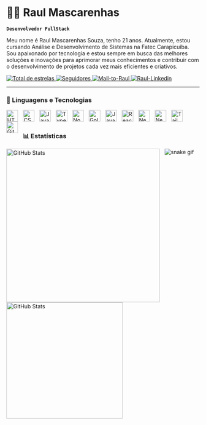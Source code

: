 # 👨‍💻 Raul Mascarenhas

**`Desenvolvedor FullStack`**

Meu nome é Raul Mascarenhas Souza, tenho 21 anos. Atualmente, estou cursando Análise e Desenvolvimento de Sistemas na Fatec Carapicuíba. Sou apaixonado por tecnologia e estou sempre em busca das melhores soluções e inovações para aprimorar meus conhecimentos e contribuir com o desenvolvimento de projetos cada vez mais eficientes e criativos.

<p align="left">
    <a href="https://github.com/RaulMS03?tab=repositories&sort=stargazers">
        <img 
            alt="Total de estrelas" 
            title="Total de estrelas GitHub" 
            src="https://custom-icon-badges.demolab.com/github/stars/RaulMS03?color=55960c&style=for-the-badge&labelColor=488207&logo=star&label=estrelas"
        />
    </a>
    <a href="https://github.com/RaulMS03?tab=followers">
        <img 
            alt="Seguidores" 
            title="Me siga no GitHub" 
            src="https://custom-icon-badges.demolab.com/github/followers/RaulMS03?color=236ad3&labelColor=1155ba&style=for-the-badge&logo=github&label=Seguidores&logoColor=white"
        />
    </a>
    <a href = "mailto:raulsmascarenhas@gmail.com">
        <img 
            alt="Mail-to-Raul"
            title="Entre em contato"
            src="https://img.shields.io/badge/-Gmail-%23333?style=for-the-badge&logo=gmail&logoColor=red" 
            target="_blank">
    </a>
    <a href="https://www.linkedin.com/in/raul-mascarenhas-89b034241" target="_blank">
        <img 
            alt="Raul-Linkedin" 
            title="Me siga no Linkedin"
            src="https://custom-icon-badges.demolab.com/badge/-LinkedIn-%230077B5?style=for-the-badge&logo=linkedin&logoColor=white" 
            target="_blank">
    </a> 
</p>

---

### 🤖 Linguagens e Tecnologias

<img 
    align="left" 
    alt="HTML"
    title="HTML" 
    width="30px" 
    style="padding-right: 10px;" 
    src="https://cdn.jsdelivr.net/gh/devicons/devicon@latest/icons/html5/html5-original.svg" 
/>
<img 
    align="left" 
    alt="CSS" 
    title="CSS"
    width="30px" 
    style="padding-right: 10px;" 
    src="https://cdn.jsdelivr.net/gh/devicons/devicon@latest/icons/css3/css3-original.svg" 
/>
<img 
    align="left" 
    alt="JavaScript" 
    title="JavaScript"
    width="30px" 
    style="padding-right: 10px;" 
    src="https://cdn.jsdelivr.net/gh/devicons/devicon@latest/icons/javascript/javascript-original.svg" 
/>
<img 
    align="left" 
    alt="TypeScript"
    title="TypeScript" 
    width="30px" 
    style="padding-right: 10px;" 
    src="https://cdn.jsdelivr.net/gh/devicons/devicon@latest/icons/typescript/typescript-original.svg" 
/>
<img 
    align="left" 
    alt="NodeJS"
    title="NodeJS" 
    width="30px" 
    style="padding-right: 10px;" 
    src="https://cdn.jsdelivr.net/gh/devicons/devicon@latest/icons/nodejs/nodejs-original-wordmark.svg" 
/>
<img 
    align="left" 
    alt="Golang"
    title="Golang" 
    width="30px" 
    style="padding-right: 10px;" 
    src="https://cdn.jsdelivr.net/gh/devicons/devicon@latest/icons/go/go-original-wordmark.svg" 
/>
<img 
    align="left" 
    alt="Java"
    title="Java" 
    width="30px" 
    style="padding-right: 10px;" 
    src="https://cdn.jsdelivr.net/gh/devicons/devicon@latest/icons/java/java-original-wordmark.svg" 
/>
<img 
    align="left" 
    alt="React"
    title="React" 
    width="30px" 
    style="padding-right: 10px;" 
    src="https://cdn.jsdelivr.net/gh/devicons/devicon@latest/icons/react/react-original.svg" 
/>
<img 
    align="left" 
    alt="Next.js" 
    title="Next.js"
    width="30px" 
    style="padding-right: 10px;" 
    src="https://cdn.jsdelivr.net/gh/devicons/devicon@latest/icons/nextjs/nextjs-original.svg" 
/>
<img 
    align="left" 
    alt="NestJs"
    title="NestJs" 
    width="30px" 
    style="padding-right: 10px;" 
    src="https://cdn.jsdelivr.net/gh/devicons/devicon@latest/icons/nestjs/nestjs-original.svg" 
/>
<img 
    align="left" 
    alt="Tailwind" 
    title="Tailwind"
    width="30px" 
    style="padding-right: 10px;" 
    src="https://cdn.jsdelivr.net/gh/devicons/devicon@latest/icons/tailwindcss/tailwindcss-original.svg" 
/>
<img 
    align="left" 
    alt="Git" 
    title="Git"
    width="30px" 
    style="padding-right: 10px;" 
    src="https://cdn.jsdelivr.net/gh/devicons/devicon@latest/icons/git/git-original.svg" 
/>
<br/>
<br/>

### 📊 Estatísticas
<p>
    <img 
        align="left"
        alt="GitHub Stats" 
        width="400"  
        style="padding-right: 10px;" 
        src="https://github-readme-stats.vercel.app/api?username=RaulMS03&show_icons=true&theme=tokyonight&include_all_commits=true&locale=pt-br" 
    />
    <img 
        align="left"
        alt="GitHub Stats" 
        width="303" 
        src="https://github-readme-stats.vercel.app/api/top-langs/?username=RaulMS03&theme=tokyonight&layout=compact&custom_title=Tecnologias&langs_count7" 
    />
</p>

![snake gif](https://github.com/RaulMS03/RaulMS03/blob/output/github-contribution-grid-snake.svg)
